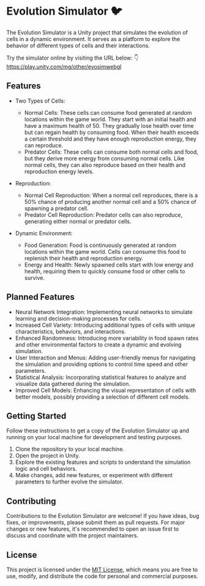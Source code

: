 # Evolution Simulator 🐦

The Evolution Simulator is a Unity project that simulates the evolution of cells in a dynamic environment. It serves as a platform to explore the behavior of different types of cells and their interactions.

Try the simulator online by visiting the URL below: 👇
https://play.unity.com/mg/other/evosimwebgl

## Features

- Two Types of Cells:
  - Normal Cells: These cells can consume food generated at random locations within the game world. They start with an initial health and have a maximum health of 50. They gradually lose health over time but can regain health by consuming food. When their health exceeds a certain threshold and they have enough reproduction energy, they can reproduce.
  - Predator Cells: These cells can consume both normal cells and food, but they derive more energy from consuming normal cells. Like normal cells, they can also reproduce based on their health and reproduction energy levels.

- Reproduction:
  - Normal Cell Reproduction: When a normal cell reproduces, there is a 50% chance of producing another normal cell and a 50% chance of spawning a predator cell.
  - Predator Cell Reproduction: Predator cells can also reproduce, generating either normal or predator cells.

- Dynamic Environment:
  - Food Generation: Food is continuously generated at random locations within the game world. Cells can consume this food to replenish their health and reproduction energy.
  - Energy and Health: Newly spawned cells start with low energy and health, requiring them to quickly consume food or other cells to survive.

## Planned Features

- Neural Network Integration: Implementing neural networks to simulate learning and decision-making processes for cells.
- Increased Cell Variety: Introducing additional types of cells with unique characteristics, behaviors, and interactions.
- Enhanced Randomness: Introducing more variability in food spawn rates and other environmental factors to create a dynamic and evolving simulation.
- User Interaction and Menus: Adding user-friendly menus for navigating the simulation and providing options to control time speed and other parameters.
- Statistical Analysis: Incorporating statistical features to analyze and visualize data gathered during the simulation.
- Improved Cell Models: Enhancing the visual representation of cells with better models, possibly providing a selection of different cell models.

## Getting Started

Follow these instructions to get a copy of the Evolution Simulator up and running on your local machine for development and testing purposes.

1. Clone the repository to your local machine.
2. Open the project in Unity.
3. Explore the existing features and scripts to understand the simulation logic and cell behaviors.
4. Make changes, add new features, or experiment with different parameters to further evolve the simulator.

## Contributing

Contributions to the Evolution Simulator are welcome! If you have ideas, bug fixes, or improvements, please submit them as pull requests. For major changes or new features, it's recommended to open an issue first to discuss and coordinate with the project maintainers.

## License

This project is licensed under the [MIT License](LICENSE), which means you are free to use, modify, and distribute the code for personal and commercial purposes.

